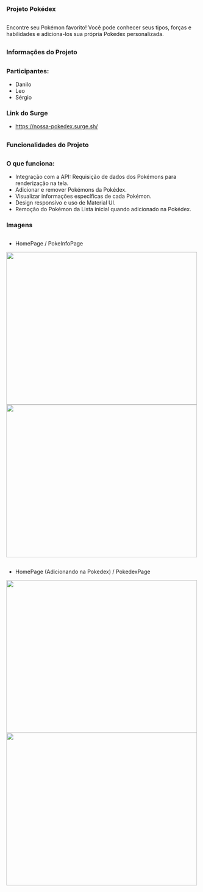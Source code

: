 ##

### Projeto Pokédex

##

<p> Encontre seu Pokémon favorito! Você pode conhecer seus tipos, forças e habilidades e adiciona-los sua própria Pokedex personalizada.</p>

##

### Informações do Projeto

##

### Participantes: 
- Danilo
- Leo 
- Sérgio

### Link do Surge
- https://nossa-pokedex.surge.sh/

##

### Funcionalidades do Projeto

##

### O que funciona:
- Integração com a API: Requisição de dados dos Pokémons para renderização na tela.
- Adicionar e remover Pokémons da Pokédex.
- Visualizar informações específicas de cada Pokémon.
- Design responsivo e uso de Material UI.
- Remoção do Pokémon da Lista inicial quando adicionado na Pokédex.

### Imagens

##
- HomePage / PokeInfoPage
<div>
<img align="center"  height="400" width="500" src="https://user-images.githubusercontent.com/94642853/158170513-329aa7f2-6790-4571-a955-8cb421b0462b.png"/>
<img align="center"  height="400" width="500" src="https://user-images.githubusercontent.com/94642853/158170583-da3c5c0e-d62b-44e7-aad0-e7066944c15a.png"/> 
</div>

##
- HomePage (Adicionando na Pokedex) / PokedexPage
<div>
<img align="center"  height="400" width="500" src="https://user-images.githubusercontent.com/94642853/158170872-b9a8a62a-3680-4b94-88f5-18a291fcf2dc.png"/>
<img align="center"  height="400" width="500" src="https://user-images.githubusercontent.com/94642853/158170957-7c5990ad-a553-4b85-a55e-e576f53670c2.png"/> 
</div>
